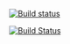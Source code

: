 [![Build status](https://ci.appveyor.com/api/projects/status/tcren7hw7jmy58pu?svg=true)](https://ci.appveyor.com/project/AntonyBaasan/pdf-support)


[![Build Status](https://travis-ci.org/AntonyBaasan/pdf-support.svg?branch=master)](https://travis-ci.org/AntonyBaasan/pdf-support)